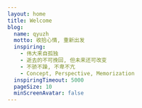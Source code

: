 ```yaml
---
layout: home
title: Welcome
blog:
  name: qyuzh
  motto: 收拾心情, 重新出发
  inspiring:
    - 伟大来自孤独
    - 逝去的不可挽回, 但未来还可改变
    - 不骄不躁, 不卑不亢
    - Concept, Perspective, Memorization
  inspiringTimeout: 5000
  pageSize: 10
  minScreenAvatar: false
---
```


